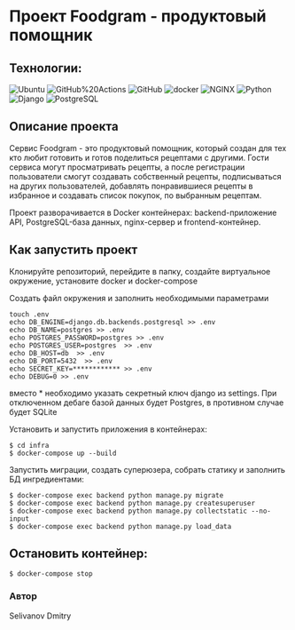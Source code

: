 # Проект Foodgram - продуктовый помощник

## Технологии:
![Ubuntu](https://img.shields.io/badge/Ubuntu-E95420?style=for-the-badge&logo=ubuntu&logoColor=white)
![GitHub%20Actions](https://img.shields.io/badge/-GitHub%20Actions-464646??style=flat-square&logo=GitHub%20actions) ![GitHub](https://img.shields.io/badge/-GitHub-464646??style=flat-square&logo=GitHub) ![docker](https://img.shields.io/badge/-Docker-464646??style=flat-square&logo=docker) ![NGINX](https://img.shields.io/badge/-NGINX-464646??style=flat-square&logo=NGINX) ![Python](https://img.shields.io/badge/-Python-464646??style=flat-square&logo=Python) ![Django](https://img.shields.io/badge/-Django-464646??style=flat-square&logo=Django) ![PostgreSQL](https://img.shields.io/badge/-PostgreSQL-464646??style=flat-square&logo=PostgreSQL)

## Описание проекта
Сервис Foodgram - это продуктовый помощник, который создан для тех кто любит готовить и готов поделиться рецептами с другими. Гости сервиса могут просматривать рецепты, а после регистрации пользователи смогут создавать собственный рецепты, подписываться на других пользователей, добавлять понравившиеся рецепты в избранное и создавать список покупок, по выбранным рецептам.

Проект разворачивается в Docker контейнерах: backend-приложение API, PostgreSQL-база данных, nginx-сервер и frontend-контейнер.

## Как запустить проект

Клонируйте репозиторий, перейдите в папку, создайте виртуальное окружение, установите docker и docker-compose

Создать файл окружения и заполнить необходимыми параметрами

```
touch .env
echo DB_ENGINE=django.db.backends.postgresql >> .env
echo DB_NAME=postgres >> .env
echo POSTGRES_PASSWORD=postgres >> .env
echo POSTGRES_USER=postgres  >> .env
echo DB_HOST=db  >> .env
echo DB_PORT=5432  >> .env
echo SECRET_KEY=************ >> .env
echo DEBUG=0 >> .env
```
вместо * необходимо указать секретный ключ django из settings.
При отключенном дебаге базой данных будет Postgres, в противном случае будет SQLite

Установить и запустить приложения в контейнерах:
```
$ cd infra
$ docker-compose up --build
```

Запустить миграции, создать суперюзера, собрать статику и заполнить БД ингредиентами:
```
$ docker-compose exec backend python manage.py migrate
$ docker-compose exec backend python manage.py createsuperuser
$ docker-compose exec backend python manage.py collectstatic --no-input 
$ docker-compose exec backend python manage.py load_data
```

## Остановить контейнер:
```
$ docker-compose stop
```

### Автор
Selivanov Dmitry